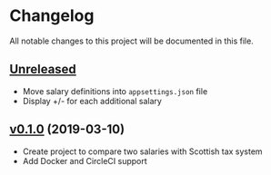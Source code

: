 # Changelog

All notable changes to this project will be documented in this file.

## [Unreleased]

- Move salary definitions into `appsettings.json` file
- Display +/- for each additional salary

## [v0.1.0] (2019-03-10)

- Create project to compare two salaries with Scottish tax system
- Add Docker and CircleCI support

[Unreleased]: https://github.com/kitforbes/SalaryComparer/compare/v0.1.0...HEAD
[v0.1.0]: https://github.com/kitforbes/SalaryComparer/compare/e4b9ebb...v0.1.0

